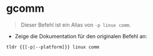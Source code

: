 # gcomm

> Dieser Befehl ist ein Alias von `-p linux comm`.

- Zeige die Dokumentation für den originalen Befehl an:

`tldr {{[-p|--platform]}} linux comm`
